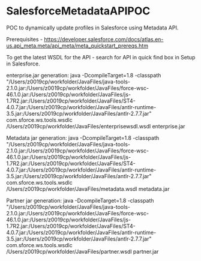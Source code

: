 # SalesforceMetadataAPIPOC
POC to dynamically update profiles in Salesforce using Metadata API.

Prerequisites - https://developer.salesforce.com/docs/atlas.en-us.api_meta.meta/api_meta/meta_quickstart_prereqs.htm

To get the latest WSDL for the API - search for API in quick find box in Setup in Salesforce.

enterprise.jar generation: java -DcompileTarget=1.8 -classpath "/Users/z0019cp/workfolder/JavaFiles/java-tools-2.1.0.jar:/Users/z0019cp/workfolder/JavaFiles/force-wsc-46.1.0.jar:/Users/z0019cp/workfolder/JavaFiles/js-1.7R2.jar:/Users/z0019cp/workfolder/JavaFiles/ST4-4.0.7.jar:/Users/z0019cp/workfolder/JavaFiles/antlr-runtime-3.5.jar:/Users/z0019cp/workfolder/JavaFiles/antlr-2.7.7.jar" com.sforce.ws.tools.wsdlc /Users/z0019cp/workfolder/JavaFiles/enterprisewsdl.wsdl enterprise.jar

Metadata jar generation: java -DcompileTarget=1.8 -classpath "/Users/z0019cp/workfolder/JavaFiles/java-tools-2.1.0.jar:/Users/z0019cp/workfolder/JavaFiles/force-wsc-46.1.0.jar:/Users/z0019cp/workfolder/JavaFiles/js-1.7R2.jar:/Users/z0019cp/workfolder/JavaFiles/ST4-4.0.7.jar:/Users/z0019cp/workfolder/JavaFiles/antlr-runtime-3.5.jar:/Users/z0019cp/workfolder/JavaFiles/antlr-2.7.7.jar" com.sforce.ws.tools.wsdlc /Users/z0019cp/workfolder/JavaFiles/metadata.wsdl metadata.jar

Partner jar generation: java -DcompileTarget=1.8 -classpath "/Users/z0019cp/workfolder/JavaFiles/java-tools-2.1.0.jar:/Users/z0019cp/workfolder/JavaFiles/force-wsc-46.1.0.jar:/Users/z0019cp/workfolder/JavaFiles/js-1.7R2.jar:/Users/z0019cp/workfolder/JavaFiles/ST4-4.0.7.jar:/Users/z0019cp/workfolder/JavaFiles/antlr-runtime-3.5.jar:/Users/z0019cp/workfolder/JavaFiles/antlr-2.7.7.jar" com.sforce.ws.tools.wsdlc /Users/z0019cp/workfolder/JavaFiles/partner.wsdl partner.jar
